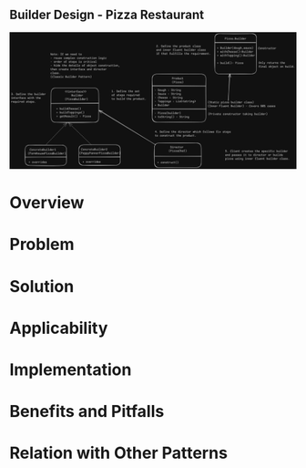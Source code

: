 ## Builder Design - Pizza Restaurant
![Builder Pattern](BuilderPattern.png)

# Overview


# Problem


# Solution


# Applicability

# Implementation


# Benefits and Pitfalls


# Relation with Other Patterns
